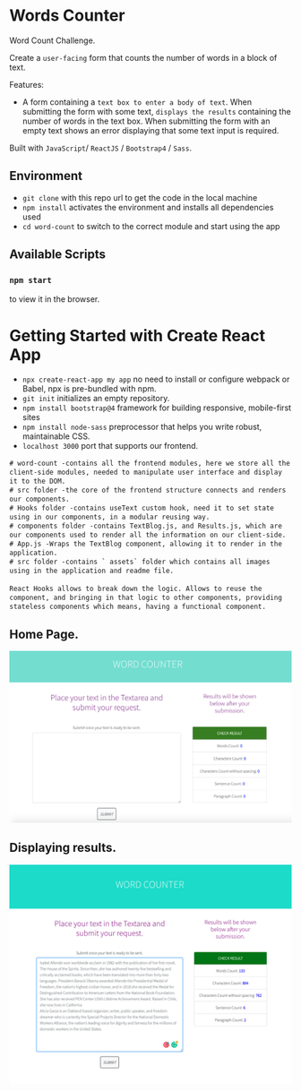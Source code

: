 # Words Counter

Word Count Challenge.

Create a `user-facing` form that counts the number of words in a block of text.

Features:

- A form containing a `text box to enter a body of text`. When submitting the form with some text, `displays the results` containing the number of words in the text box. When submitting the form with an empty text shows an error displaying that some text input is required.

Built with `JavaScript`/ `ReactJS` / `Bootstrap4` / `Sass`.

## Environment

- `git clone` with this repo url to get the code in the local machine
- `npm install` activates the environment and installs all dependencies used
- `cd word-count` to switch to the correct module and start using the app

## Available Scripts

### `npm start`

to view it in the browser.

# Getting Started with Create React App

- `npx create-react-app my app` no need to install or configure webpack or Babel, npx is pre-bundled with npm.
- `git init` initializes an empty repository.
- `npm install bootstrap@4` framework for building responsive, mobile-first sites
- `npm install node-sass` preprocessor that helps you write robust, maintainable CSS.
- `localhost 3000` port that supports our frontend.

```
# word-count -contains all the frontend modules, here we store all the client-side modules, needed to manipulate user interface and display it to the DOM.
# src folder -the core of the frontend structure connects and renders our components.
# Hooks folder -contains useText custom hook, need it to set state using in our components, in a modular reusing way.
# components folder -contains TextBlog.js, and Results.js, which are our components used to render all the information on our client-side.
# App.js -Wraps the TextBlog component, allowing it to render in the application.
# src folder -contains ` assets` folder which contains all images using in the application and readme file.

React Hooks allows to break down the logic. Allows to reuse the component, and bringing in that logic to other components, providing stateless components which means, having a functional component.

```

## Home Page.

![](/word-count/src/assets/word-count-homepg.png)

## Displaying results.

![](/word-count/src/assets/sampleTxt.png)
